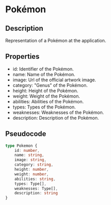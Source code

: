 # Pokémon

## Description
Representation of a Pokémon at the application.

## Properties
* id: Identifier of the Pokémon.
* name: Name of the Pokémon.
* image: Url of the official artwork image.
* category: "Genus" of the Pokémon.
* height: Height of the Pokémon.
* weight: Weight of the Pokémon.
* abilities: Abilities of the Pokémon.
* types: Types of the Pokémon.
* weaknesses: Weaknesses of the Pokémon.
* description: Description of the Pokémon.

## Pseudocode
```typescript
type Pokemon {
    id: number,
    name: string,
    image: string,
    category: string,
    height: number,
    weight: number,
    abilities: string,
    types: Type[],
    weaknesses: Type[],
    description: string
}
```
